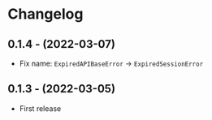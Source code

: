 # Changelog

## 0.1.4 - (2022-03-07)

* Fix name: `ExpiredAPIBaseError` -> `ExpiredSessionError`

## 0.1.3 - (2022-03-05)

* First release